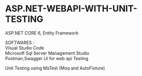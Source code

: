 # ASP.NET-WEBAPI-WITH-UNIT-TESTING

ASP.NET CORE 6, Entity Framework

SOFTWARES :                                                                                                                                                              
Visual Studio Code                                                                                                                                                       
Microsoft Sql Server Management Studio                                                                                                                                  
Postman,Swagger Ui for web api Testing                                                                                                                                   


Unit Testing using MsTest (Moq and AutoFixture)

